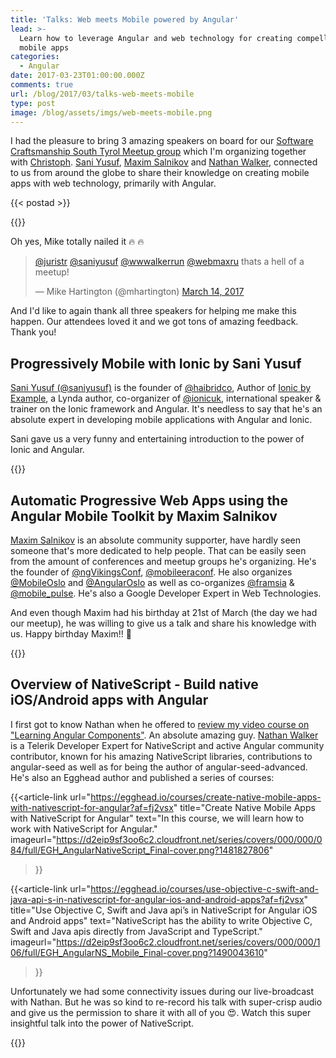```yaml
---
title: 'Talks: Web meets Mobile powered by Angular'
lead: >-
  Learn how to leverage Angular and web technology for creating compelling
  mobile apps
categories:
  - Angular
date: 2017-03-23T01:00:00.000Z
comments: true
url: /blog/2017/03/talks-web-meets-mobile
type: post
image: /blog/assets/imgs/web-meets-mobile.png
---
```


<div class="article-intro">
	I had the pleasure to bring 3 amazing speakers on board for our <a href="https://www.meetup.com/Software-Craftsmanship-SouthTyrol/events/237695704/" rel="nofollow">Software Craftsmanship South Tyrol Meetup group</a> which I'm organizing together with <a href="https://twitter.com/cpiock"  rel="nofollow">Christoph</a>. <a href="https://twitter.com/saniyusuf">Sani Yusuf</a>, <a href="https://twitter.com/webmaxru">Maxim Salnikov</a> and <a href="https://twitter.com/wwwalkerrun">Nathan Walker</a>, connected to us from around the globe to share their knowledge on creating mobile apps with web technology, primarily with Angular.
</div>

{{< postad >}}

{{<warn-notice message="Contents are based on Angular version >=2" >}}
 

Oh yes, Mike totally nailed it :fire: :fire:

<blockquote class="twitter-tweet" data-lang="en"><p lang="en" dir="ltr"><a href="https://twitter.com/juristr">@juristr</a> <a href="https://twitter.com/saniyusuf">@saniyusuf</a> <a href="https://twitter.com/wwwalkerrun">@wwwalkerrun</a> <a href="https://twitter.com/webmaxru">@webmaxru</a> thats a hell of a meetup!</p>&mdash; Mike Hartington (@mhartington) <a href="https://twitter.com/mhartington/status/841665181583327232">March 14, 2017</a></blockquote>
<script async src="//platform.twitter.com/widgets.js" charset="utf-8"></script>

And I'd like to again thank all three speakers for helping me make this happen. Our attendees loved it and we got tons of amazing feedback. Thank you!

## Progressively Mobile with Ionic by Sani Yusuf 

[Sani Yusuf (@saniyusuf)](https://twitter.com/saniyusuf) is the founder of [@haibridco](https://twitter.com/haibridco), Author of [Ionic by Example](http://bit.do/ionic-by-example), a Lynda author, co-organizer of [@ionicuk](https://twitter.com/ionicuk), international speaker & trainer on the Ionic framework and Angular. It's needless to say that he's an absolute expert in developing mobile applications with Angular and Ionic.

Sani gave us a very funny and entertaining introduction to the power of Ionic and Angular.

{{<youtube p85xlAmbLHU >}}
 

## Automatic Progressive Web Apps using the Angular Mobile Toolkit by Maxim Salnikov 

[Maxim Salnikov](https://twitter.com/webmaxru) is an absolute community supporter, have hardly seen someone that's more dedicated to help people. That can be easily seen from the amount of conferences and meetup groups he's organizing. He's the founder of [@ngVikingsConf](https://twitter.com/ngVikingsConf), [@mobileeraconf](https://twitter.com/mobileeraconf). He also organizes [@MobileOslo](https://twitter.com/mobileoslo) and [@AngularOslo](https://twitter.com/angularoslo) as well as co-organizes [@framsia](https://twitter.com/framsia) & [@mobile_pulse](https://twitter.com/mobile_pulse). He's also a Google Developer Expert in Web Technologies.

And even though Maxim had his birthday at 21st of March (the day we had our meetup), he was willing to give us a talk and share his knowledge with us. Happy birthday Maxim!! :birthday:

{{<youtube QhGzR8Qbgps >}}
 

## Overview of NativeScript - Build native iOS/Android apps with Angular 

I first got to know Nathan when he offered to [review my video course on "Learning Angular Components"](https://goo.gl/zrGX8K). An absolute amazing guy. [Nathan Walker](https://twitter.com/wwwalkerrun) is a Telerik Developer Expert for NativeScript and active Angular community contributor, known for his amazing NativeScript libraries, contributions to angular-seed as well as for being the author of angular-seed-advanced. He's also an Egghead author and published a series of courses:

{{<article-link
    url="https://egghead.io/courses/create-native-mobile-apps-with-nativescript-for-angular?af=fj2vsx"
    title="Create Native Mobile Apps with NativeScript for Angular"
    text="In this course, we will learn how to work with NativeScript for Angular."
    imageurl="https://d2eip9sf3oo6c2.cloudfront.net/series/covers/000/000/084/full/EGH_AngularNativeScript_Final-cover.png?1481827806"
>}}

{{<article-link
    url="https://egghead.io/courses/use-objective-c-swift-and-java-api-s-in-nativescript-for-angular-ios-and-android-apps?af=fj2vsx"
    title="Use Objective C, Swift and Java api’s in NativeScript for Angular iOS and Android apps"
    text="NativeScript has the ability to write Objective C, Swift and Java apis directly from JavaScript and TypeScript."
    imageurl="https://d2eip9sf3oo6c2.cloudfront.net/series/covers/000/000/106/full/EGH_AngularNS_Mobile_Final-cover.png?1490043610"
>}}

Unfortunately we had some connectivity issues during our live-broadcast with Nathan. But he was so kind to re-record his talk with super-crisp audio and give us the permission to share it with all of you :heart_eyes:. Watch this super insightful talk into the power of NativeScript.

{{<youtube xdoy51PTBpI >}}
 

